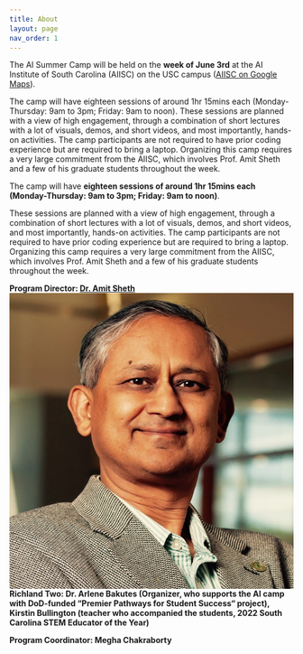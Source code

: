 ```yaml
---
title: About
layout: page
nav_order: 1
---
```


The AI Summer Camp will be held on the <b>week of June 3rd</b> at the AI Institute of South Carolina (AIISC) on the USC campus ([AIISC on Google Maps](https://www.google.com/maps/place/AI+Institute,+University+of+South+Carolina/@33.9948091,-81.0315395,16z/data=!3m1!4b1!4m6!3m5!1s0x88f8bb336cf288a3:0x20e0315b3133bf1d!8m2!3d33.9948091!4d-81.0315395!16s%2Fg%2F11ll3q_49j?entry=ttu)).

The camp will have eighteen sessions of around 1hr 15mins each (Monday-Thursday: 9am to 3pm; Friday: 9am to noon). These sessions are planned with a view of high engagement, through a combination of short lectures with a lot of visuals, demos, and short videos, and most importantly, hands-on activities. The camp participants are not required to have prior coding experience but are required to bring a laptop. Organizing this camp requires a very large commitment from the AIISC, which involves Prof. Amit Sheth and a few of his graduate students throughout the week. 

The camp will have <b>eighteen sessions of around 1hr 15mins each (Monday-Thursday: 9am to 3pm; Friday: 9am to noon)</b>. 

These sessions are planned with a view of high engagement, through a combination of short lectures with a lot of visuals, demos, and short videos, and most importantly, hands-on activities. The camp participants are not required to have prior coding experience but are required to bring a laptop. Organizing this camp requires a very large commitment from the AIISC, which involves Prof. Amit Sheth and a few of his graduate students throughout the week. 


<b>Program Director: [Dr. Amit Sheth](https://amit.aiisc.ai)</b>
<img align="right" src="assets/images/amitsheth.jpg">

<b>Richland Two: Dr. Arlene Bakutes (Organizer, who supports the AI camp with DoD-funded “Premier Pathways for Student Success“ project), Kirstin Bullington (teacher who accompanied the students, 2022 South Carolina STEM Educator of the Year)</b>

<b>Program Coordinator: Megha Chakraborty</b>